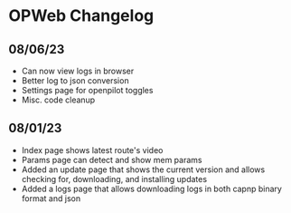 # OPWeb Changelog

## 08/06/23
* Can now view logs in browser
* Better log to json conversion
* Settings page for openpilot toggles
* Misc. code cleanup


## 08/01/23
* Index page shows latest route's video
* Params page can detect and show mem params
* Added an update page that shows the current version and allows checking for,
  downloading, and installing updates
* Added a logs page that allows downloading logs in both capnp binary format and
  json
